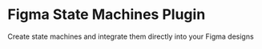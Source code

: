 # Figma State Machines Plugin

Create state machines and integrate them directly into your Figma designs
